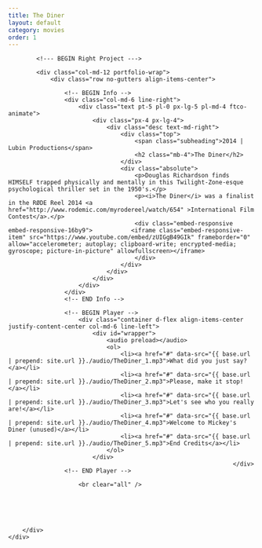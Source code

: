 ```yaml
---
title: The Diner
layout: default
category: movies
order: 1
---
```


<section class="ftco-section ftco-no-pt ftco-no-pb">
    <div class="container px-md-0">
        <div class="row d-flex no-gutters">
            

            <!--- BEGIN Right Project --->

            <div class="col-md-12 portfolio-wrap">
                <div class="row no-gutters align-items-center">
                                                        
                    <!-- BEGIN Info -->
                    <div class="col-md-6 line-right">
                        <div class="text pt-5 pl-0 px-lg-5 pl-md-4 ftco-animate">
                            <div class="px-4 px-lg-4">
                                <div class="desc text-md-right">
                                    <div class="top">
                                        <span class="subheading">2014 | Lubin Productions</span>
                                        <h2 class="mb-4">The Diner</h2>
                                    </div>
                                    <div class="absolute">
                                        <p>Douglas Richardson finds HIMSELF trapped physically and mentally in this Twilight-Zone-esque psychological thriller set in the 1950's.</p>
                                        <p><i>The Diner</i> was a finalist in the RØDE Reel 2014 <a href="http://www.rodemic.com/myrodereel/watch/654" >International Film Contest</a>.</p>
                                        <div class="embed-responsive embed-responsive-16by9">           <iframe class="embed-responsive-item" src="https://www.youtube.com/embed/zUIGgB49GIk" frameborder="0" allow="accelerometer; autoplay; clipboard-write; encrypted-media; gyroscope; picture-in-picture" allowfullscreen></iframe>
                                        </div>
                                    </div>
                                </div>
                            </div>
                        </div>
                    </div>
                    <!-- END Info -->
                    
                    <!-- BEGIN Player -->
                        <div class="container d-flex align-items-center justify-content-center col-md-6 line-left">
                            <div id="wrapper">
                                <audio preload></audio>
                                <ol>
                                    <li><a href="#" data-src="{{ base.url | prepend: site.url }}./audio/TheDiner_1.mp3">What did you just say?</a></li>
                                    <li><a href="#" data-src="{{ base.url | prepend: site.url }}./audio/TheDiner_2.mp3">Please, make it stop!</a></li>
                                    <li><a href="#" data-src="{{ base.url | prepend: site.url }}./audio/TheDiner_3.mp3">Let's see who you really are!</a></li>
                                    <li><a href="#" data-src="{{ base.url | prepend: site.url }}./audio/TheDiner_4.mp3">Welcome to Mickey's Diner (unused)</a></li>
                                    <li><a href="#" data-src="{{ base.url | prepend: site.url }}./audio/TheDiner_5.mp3">End Credits</a></li>
                                </ol>
                            </div>
                                                                    </div>
                    <!-- END Player -->

                        <br clear="all" />
<br />
<br clear="all" />
<br />
                </div>
            </div>
            <!-- END Right Project -->
            
        </div>
    </div>
</section>
